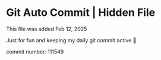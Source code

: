 # Git Auto Commit | Hidden File

This file was added Feb 12, 2025

Just for fun and keeping my daily git commit active 🤪

commit number: 111549
